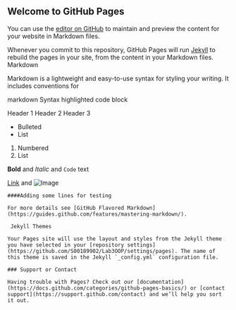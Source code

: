 ## Welcome to GitHub Pages

You can use the [editor on GitHub](https://github.com/S00189902/Lab3OOP/edit/master/docs/index.md) to maintain and preview the content for your website in Markdown files.

Whenever you commit to this repository, GitHub Pages will run [Jekyll](https://jekyllrb.com/) to rebuild the pages in your site, from the content in your Markdown files.
 Markdown

Markdown is a lightweight and easy-to-use syntax for styling your writing. It includes conventions for

markdown
Syntax highlighted code block

 Header 1
 Header 2
 Header 3

- Bulleted
- List

1. Numbered
2. List

**Bold** and _Italic_ and `Code` text

[Link](url) and ![Image](src)
```
####Adding some lines for testing 

For more details see [GitHub Flavored Markdown](https://guides.github.com/features/mastering-markdown/).

 Jekyll Themes

Your Pages site will use the layout and styles from the Jekyll theme you have selected in your [repository settings](https://github.com/S00189902/Lab3OOP/settings/pages). The name of this theme is saved in the Jekyll `_config.yml` configuration file.

### Support or Contact

Having trouble with Pages? Check out our [documentation](https://docs.github.com/categories/github-pages-basics/) or [contact support](https://support.github.com/contact) and we’ll help you sort it out.
